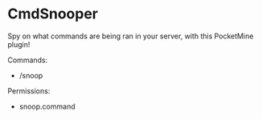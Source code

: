 # CmdSnooper
Spy on what commands are being ran in your server, with this PocketMine plugin!

Commands:
- /snoop

Permissions:
- snoop.command
